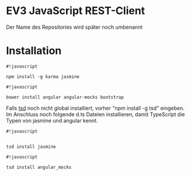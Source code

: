 # EV3 JavaScript REST-Client #
Der Name des Repositories wird später noch umbenannt



# Installation #


```
#!javascript

npm install -g karma jasmine
```



```
#!javascript

bower install angular angular-mocks bootstrap
```




Falls [tsd](http://definitelytyped.org/tsd/) noch nicht global installiert, vorher "npm install -g tsd" eingeben. Im Anschluss noch folgende d.ts Dateien installieren, damit TypeScript die Typen von jasmine und angular kennt. 

```
#!javascript


tsd install jasmine
```



```
#!javascript

tsd install angular_mocks
```

